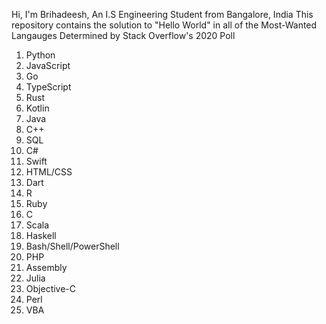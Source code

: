 Hi, I'm Brihadeesh, An I.S Engineering Student from Bangalore, India
This repository contains the solution to "Hello World" in all of the Most-Wanted Langauges Determined by Stack Overflow's 2020 Poll
1. Python
2. JavaScript
3. Go
4. TypeScript
5. Rust
6. Kotlin
7. Java
8. C++
9. SQL
10. C#
11. Swift
12. HTML/CSS
13. Dart
14. R
15. Ruby
16. C
17. Scala
18. Haskell
19. Bash/Shell/PowerShell
20. PHP
21. Assembly
22. Julia
23. Objective-C
24. Perl
25. VBA